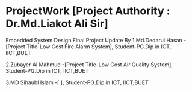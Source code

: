 # ProjectWork [Project Authority : Dr.Md.Liakot Ali Sir]
Embedded System Design Final Project Update 
By 
1.Md.Dedarul Hasan -[Project Title-Low Cost Fire Alarm System], Student-PG.Dip in ICT, IICT,BUET


2.Zubayer Al Mahmud -[Project Title-Low Cost Air Quality System], Student-PG.Dip in ICT, IICT,BUET


3.MD Sihaubl Islam -[ ], Student-PG.Dip in ICT, IICT,BUET



